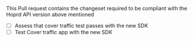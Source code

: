 This Pull request contains the changeset required to be compliant with the Hoprd API version above mentioned

- [ ] Assess that cover traffic test passes with the new SDK
- [ ] Test Cover traffic app with the new SDK
